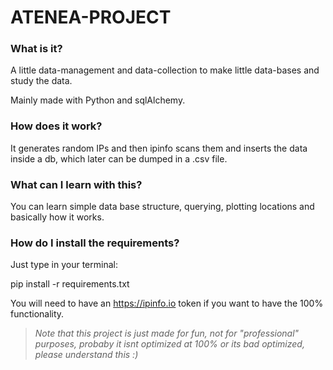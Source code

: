 # ATENEA-PROJECT

### What is it?

A little data-management and data-collection to make little data-bases and study the data.

Mainly made with Python and sqlAlchemy.

### How does it work?

It generates random IPs and then ipinfo scans them and inserts the data inside a db, which later can be dumped in a .csv file.

### What can I learn with this?

You can learn simple data base structure, querying, plotting locations and basically how it works.

### How do I install the requirements?

Just type in your terminal:

pip install -r requirements.txt

You will need to have an https://ipinfo.io token if you want to have the 100% functionality.

> _Note that this project is just made for fun, not for "professional" purposes, probaby it isnt optimized at 100% or its bad optimized, please understand this :)_
